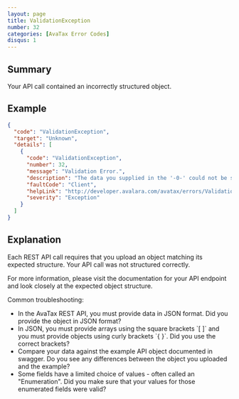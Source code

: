 ```yaml
---
layout: page
title: ValidationException
number: 32
categories: [AvaTax Error Codes]
disqus: 1
---
```


## Summary

Your API call contained an incorrectly structured object.

## Example

```json
{
  "code": "ValidationException",
  "target": "Unknown",
  "details": [
    {
      "code": "ValidationException",
      "number": 32,
      "message": "Validation Error.",
      "description": "The data you supplied in the '-0-' could not be successfully parsed.",
      "faultCode": "Client",
      "helpLink": "http://developer.avalara.com/avatax/errors/ValidationException",
      "severity": "Exception"
    }
  ]
}
```

## Explanation

Each REST API call requires that you upload an object matching its expected structure.  Your API call was not structured correctly.

For more information, please visit the documentation for your API endpoint and look closely at the expected object structure.

Common troubleshooting:

<ul class="normal">
<li>In the AvaTax REST API, you must provide data in JSON format.  Did you provide the object in JSON format?</li>
<li>In JSON, you must provide arrays using the square brackets `[ ]` and you must provide objects using curly brackets `{ }`.  Did you use the correct brackets?</li>
<li>Compare your data against the example API object documented in swagger.  Do you see any differences between the object you uploaded and the example?</li>
<li>Some fields have a limited choice of values - often called an "Enumeration".  Did you make sure that your values for those enumerated fields were valid?</li>
</ul>
